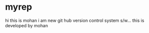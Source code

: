 myrep
=====

  hi this is mohan i am new git hub version control system s/w...
  this is developed by mohan
  
  
